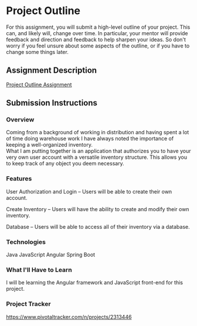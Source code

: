 # Project Outline
For this assignment, you will submit a high-level outline of your project. This can, and likely will, change over time. In particular, your mentor will provide feedback and direction and feedback to help sharpen your ideas. So don't worry if you feel unsure about some aspects of the outline, or if you have to change some things later.

## Assignment Description
[Project Outline Assignment](https://education.launchcode.org/liftoff/assignments/project-outline/)

## Submission Instructions

### Overview
Coming from a background of working in distribution and having spent a lot of time doing warehouse work I have always noted the importance of keeping a well-organized inventory.   
	What I am putting together is an application that authorizes you to have your very own user account with a versatile inventory structure. This allows you to keep track of any object you deem necessary. 

### Features
User Authorization and Login – Users will be able to create their own account.

Create Inventory – Users will have the ability to create and modify their own inventory.  

Database – Users will be able to access all of their inventory via a database.

### Technologies
Java
JavaScript
Angular
Spring Boot

### What I'll Have to Learn
I will be learning the Angular framework and JavaScript front-end for this project.

### Project Tracker
https://www.pivotaltracker.com/n/projects/2313446

